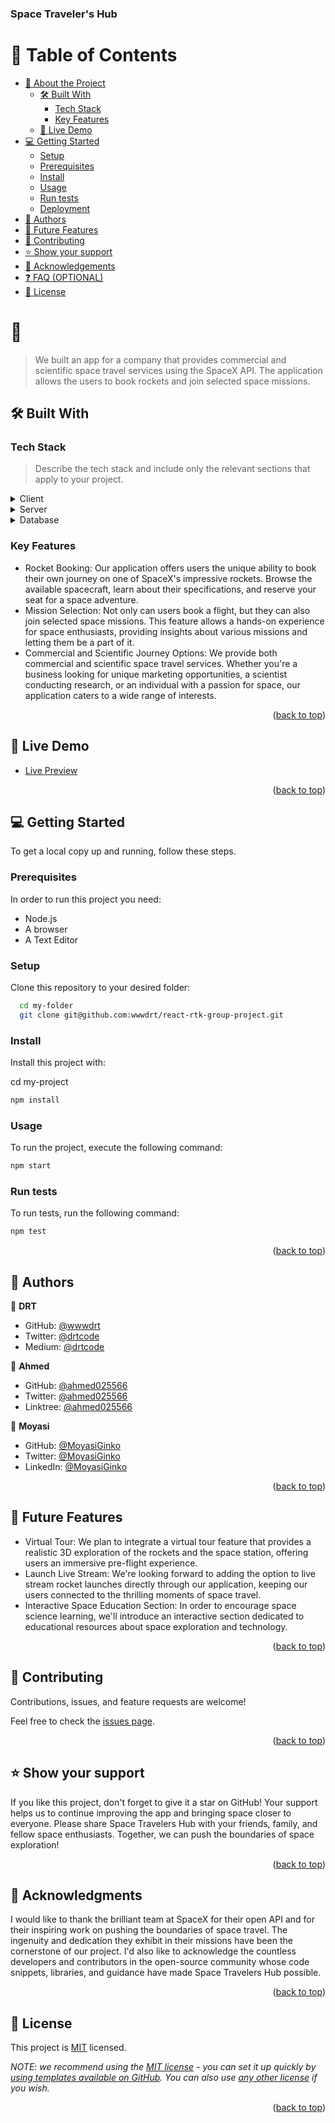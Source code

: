 <a name="readme-top"></a>


  <h3><b>Space Traveler's Hub</b></h3>

</div>

# 📗 Table of Contents

- [📖 About the Project](#about-project)
  - [🛠 Built With](#built-with)
    - [Tech Stack](#tech-stack)
    - [Key Features](#key-features)
  - [🚀 Live Demo](#live-demo)
- [💻 Getting Started](#getting-started)
  - [Setup](#setup)
  - [Prerequisites](#prerequisites)
  - [Install](#install)
  - [Usage](#usage)
  - [Run tests](#run-tests)
  - [Deployment](#deployment)
- [👥 Authors](#authors)
- [🔭 Future Features](#future-features)
- [🤝 Contributing](#contributing)
- [⭐️ Show your support](#support)
- [🙏 Acknowledgements](#acknowledgements)
- [❓ FAQ (OPTIONAL)](#faq)
- [📝 License](#license)

# 📖 <a name="about-project"></a>

> We built an app for a company that provides commercial and scientific space travel services using the SpaceX API. The application allows the users to book rockets and join selected space missions.

## 🛠 Built With <a name="built-with"></a>

### Tech Stack <a name="tech-stack"></a>

> Describe the tech stack and include only the relevant sections that apply to your project.

<details>
  <summary>Client</summary>
  <ul>
    <li><a href="https://reactjs.org/">React.js</a></li>
  </ul>
</details>

<details>
  <summary>Server</summary>
  <ul>
    <li><a href="https://expressjs.com/">Express.js</a></li>
  </ul>
</details>

<details>
<summary>Database</summary>
  <ul>
    <li><a href="https://www.postgresql.org/">PostgreSQL</a></li>
  </ul>
</details>

### Key Features <a name="key-features"></a>

- Rocket Booking: Our application offers users the unique ability to book their own journey on one of SpaceX's impressive rockets. Browse the available spacecraft, learn about their specifications, and reserve your seat for a space adventure.
- Mission Selection: Not only can users book a flight, but they can also join selected space missions. This feature allows a hands-on experience for space enthusiasts, providing insights about various missions and letting them be a part of it.
- Commercial and Scientific Journey Options: We provide both commercial and scientific space travel services. Whether you're a business looking for unique marketing opportunities, a scientist conducting research, or an individual with a passion for space, our application caters to a wide range of interests.

<p align="right">(<a href="#readme-top">back to top</a>)</p>

## 🚀 Live Demo <a name="live-demo"></a>

- [Live Preview](https://moyasiginko-space-traveller.netlify.app/)

<p align="right">(<a href="#readme-top">back to top</a>)</p>

## 💻 Getting Started <a name="getting-started"></a>

To get a local copy up and running, follow these steps.

### Prerequisites

In order to run this project you need:
- Node.js
- A browser 
- A Text Editor

### Setup

Clone this repository to your desired folder:

```sh
  cd my-folder
  git clone git@github.com:wwwdrt/react-rtk-group-project.git 
```

### Install

Install this project with:

  cd my-project
```sh
npm install 
```

### Usage

To run the project, execute the following command:


```sh
npm start
```

### Run tests

To run tests, run the following command:


```sh
npm test
```

<p align="right">(<a href="#readme-top">back to top</a>)</p>

## 👥 Authors <a name="authors"></a>

👤 **DRT**

- GitHub: [@wwwdrt](https://github.com/wwwdrt)
- Twitter: [@drtcode](https://twitter.com/drtcode)
- Medium: [@drtcode](https://medium.com/@wwwdrt)

👤 **Ahmed**

- GitHub: [@ahmed025566](https://github.com/ahmed025566)
- Twitter: [@ahmed025566](https://twitter.com/AhmedEl18692792)
- Linktree: [@ahmed025566](https://www.linkedin.com/in/ahmed-salah025566)

👤 **Moyasi**

- GitHub: [@MoyasiGinko](https://github.com/MoyasiGinko)
- Twitter: [@MoyasiGinko](https://twitter.com/moyasi_ginko)
- LinkedIn: [@MoyasiGinko](https://www.linkedin.com/in/mahmudur-rahman-a8a151257)

<p align="right">(<a href="#readme-top">back to top</a>)</p>

## 🔭 Future Features <a name="future-features"></a>

- Virtual Tour: We plan to integrate a virtual tour feature that provides a realistic 3D exploration of the rockets and the space station, offering users an immersive pre-flight experience.
- Launch Live Stream: We're looking forward to adding the option to live stream rocket launches directly through our application, keeping our users connected to the thrilling moments of space travel.
- Interactive Space Education Section: In order to encourage space science learning, we'll introduce an interactive section dedicated to educational resources about space exploration and technology.

<p align="right">(<a href="#readme-top">back to top</a>)</p>

## 🤝 Contributing <a name="contributing"></a>

Contributions, issues, and feature requests are welcome!

Feel free to check the [issues page](../../issues/).

<p align="right">(<a href="#readme-top">back to top</a>)</p>

## ⭐️ Show your support <a name="support"></a>

If you like this project, don't forget to give it a star on GitHub! Your support helps us to continue improving the app and bringing space closer to everyone. Please share Space Travelers Hub with your friends, family, and fellow space enthusiasts. Together, we can push the boundaries of space exploration!

<p align="right">(<a href="#readme-top">back to top</a>)</p>

## 🙏 Acknowledgments <a name="acknowledgements"></a>

I would like to thank the brilliant team at SpaceX for their open API and for their inspiring work on pushing the boundaries of space travel. The ingenuity and dedication they exhibit in their missions have been the cornerstone of our project. I'd also like to acknowledge the countless developers and contributors in the open-source community whose code snippets, libraries, and guidance have made Space Travelers Hub possible.

<p align="right">(<a href="#readme-top">back to top</a>)</p>

## 📝 License <a name="license"></a>

This project is [MIT](./LICENSE) licensed.

_NOTE: we recommend using the [MIT license](https://choosealicense.com/licenses/mit/) - you can set it up quickly by [using templates available on GitHub](https://docs.github.com/en/communities/setting-up-your-project-for-healthy-contributions/adding-a-license-to-a-repository). You can also use [any other license](https://choosealicense.com/licenses/) if you wish._

<p align="right">(<a href="#readme-top">back to top</a>)</p>
